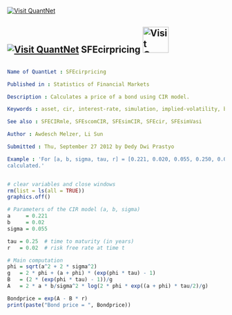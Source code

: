 
[<img src="https://github.com/QuantLet/Styleguide-and-Validation-procedure/blob/master/pictures/banner.png" alt="Visit QuantNet">](http://quantlet.de/index.php?p=info)

## [<img src="https://github.com/QuantLet/Styleguide-and-Validation-procedure/blob/master/pictures/qloqo.png" alt="Visit QuantNet">](http://quantlet.de/) **SFEcirpricing** [<img src="https://github.com/QuantLet/Styleguide-and-Validation-procedure/blob/master/pictures/QN2.png" width="60" alt="Visit QuantNet 2.0">](http://quantlet.de/d3/ia)

```yaml

Name of QuantLet : SFEcirpricing

Published in : Statistics of Financial Markets

Description : Calculates a price of a bond using CIR model.

Keywords : asset, cir, interest-rate, simulation, implied-volatility, bond, price, Black, financial

See also : SFECIRmle, SFEscomCIR, SFEsimCIR, SFEcir, SFEsimVasi

Author : Awdesch Melzer, Li Sun

Submitted : Thu, September 27 2012 by Dedy Dwi Prastyo

Example : 'For [a, b, sigma, tau, r] = [0.221, 0.020, 0.055, 0.250, 0.020] a bond price of 0.995 is
calculated.'

```


```r

# clear variables and close windows
rm(list = ls(all = TRUE))
graphics.off()

# Parameters of the CIR model (a, b, sigma)
a     = 0.221
b     = 0.02
sigma = 0.055

tau = 0.25  # time to maturity (in years)
r   = 0.02  # risk free rate at time t

# Main computation
phi = sqrt(a^2 + 2 * sigma^2)
g   = 2 * phi + (a + phi) * (exp(phi * tau) - 1)
B   = (2 * (exp(phi * tau) - 1))/g
A   = 2 * a * b/sigma^2 * log(2 * phi * exp((a + phi) * tau/2)/g)

Bondprice = exp(A - B * r)
print(paste("Bond price = ", Bondprice))

```
